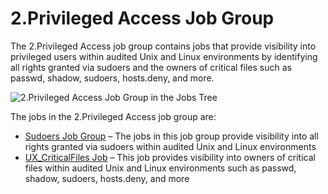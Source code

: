 # 2.Privileged Access Job Group

The 2.Privileged Access job group contains jobs that provide visibility into privileged users within
audited Unix and Linux environments by identifying all rights granted via sudoers and the owners of
critical files such as passwd, shadow, sudoers, hosts.deny, and more.

![2.Privileged Access Job Group in the Jobs Tree](/img/product_docs/accessanalyzer/12.0/solutions/unix/privilegedaccess/jobstree.webp)

The jobs in the 2.Privileged Access job group are:

- [ Sudoers Job Group](/docs/accessanalyzer/12.0/solutions/unix/privilegedaccess/sudoers/overview.md) – The jobs in this job group provide visibility into all
  rights granted via sudoers within audited Unix and Linux environments
- [UX_CriticalFiles Job](/docs/accessanalyzer/12.0/solutions/unix/privilegedaccess/ux_criticalfiles.md) – This job provides visibility into owners of critical
  files within audited Unix and Linux environments such as passwd, shadow, sudoers, hosts.deny, and
  more
